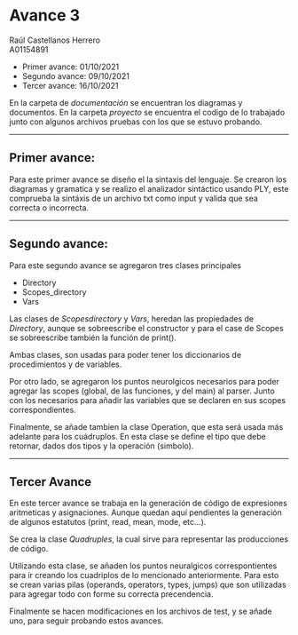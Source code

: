 # Avance 3

Raúl Castellanos Herrero  
A01154891

- Primer avance: 01/10/2021
- Segundo avance: 09/10/2021
- Tercer avance: 16/10/2021


En la carpeta de _documentación_ se encuentran los diagramas y documentos. En la carpeta _proyecto_ se encuentra el codigo de lo trabajado junto con algunos archivos pruebas con los que se estuvo probando.

---

## Primer avance:

Para este primer avance se diseño el la sintaxis del lenguaje. Se crearon los diagramas y gramatica y se realizo el analizador sintáctico usando PLY, este comprueba la sintáxis de un archivo txt como input y valida que sea correcta o incorrecta.

---
## Segundo avance:

Para este segundo avance se agregaron tres clases principales
- Directory
- Scopes_directory
- Vars

Las clases de _Scopesdirectory_ y _Vars_, heredan las propiedades de _Directory_, aunque se sobreescribe el constructor y para el case de Scopes se sobreescribe también la función de print().

Ambas clases, son usadas para poder tener los diccionarios de procedimientos y de variables. 

Por otro lado, se agregaron los puntos neurolgicos necesarios para poder agregar las scopes (global, de las funciones, y del main) al parser. Junto con los necesarios para añadir las variables que se declaren en sus scopes correspondientes.

Finalmente, se añade tambien la clase Operation, que esta será usada más adelante para los cuádruplos. En esta clase se define el tipo que debe retornar, dados dos tipos y la operación (simbolo).

---
## Tercer Avance

En este tercer avance se trabaja en la generación de código  de expresiones aritmeticas y asignaciones. Aunque quedan aquí pendientes la generación de algunos estatutos (print, read, mean, mode, etc...). 

Se crea la clase _Quadruples_, la cual sirve para representar las producciones de código. 

Utilizando esta clase, se añaden los puntos neuralgicos correspontientes para ir creando los cuadriplos de lo mencionado anteriormente. Para esto se crean varias pilas (operands, operators, types, jumps) que son utilizadas para agregar todo con forme su correcta precendencia.

Finalmente se hacen modificaciones en los archivos de test, y se añade uno, para seguir probando estos avances.
